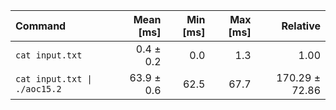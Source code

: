 | Command | Mean [ms] | Min [ms] | Max [ms] | Relative |
|:---|---:|---:|---:|---:|
| `cat input.txt` | 0.4 ± 0.2 | 0.0 | 1.3 | 1.00 |
| `cat input.txt \| ./aoc15.2` | 63.9 ± 0.6 | 62.5 | 67.7 | 170.29 ± 72.86 |
